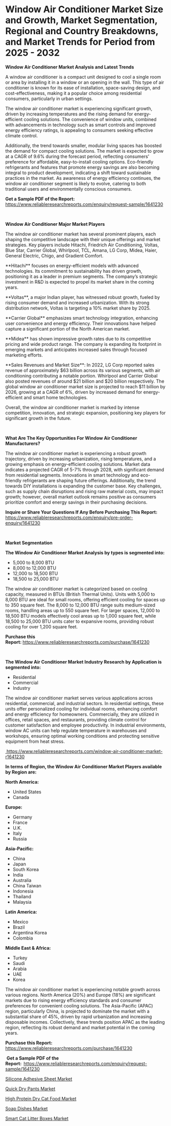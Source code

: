 <p><h1>Window Air Conditioner Market Size and Growth, Market Segmentation, Regional and Country Breakdowns, and Market Trends for Period from 2025 -  2032</h1></p><p><strong>Window Air Conditioner Market Analysis and Latest Trends</strong></p>
<p><p>A window air conditioner is a compact unit designed to cool a single room or area by installing it in a window or an opening in the wall. This type of air conditioner is known for its ease of installation, space-saving design, and cost-effectiveness, making it a popular choice among residential consumers, particularly in urban settings.</p><p>The window air conditioner market is experiencing significant growth, driven by increasing temperatures and the rising demand for energy-efficient cooling solutions. The convenience of window units, combined with advancements in technology such as smart controls and improved energy efficiency ratings, is appealing to consumers seeking effective climate control. </p><p>Additionally, the trend towards smaller, modular living spaces has boosted the demand for compact cooling solutions. The market is expected to grow at a CAGR of 9.6% during the forecast period, reflecting consumers' preference for affordable, easy-to-install cooling options. Eco-friendly refrigerants and features that promote energy savings are also becoming integral to product development, indicating a shift toward sustainable practices in the market. As awareness of energy efficiency continues, the window air conditioner segment is likely to evolve, catering to both traditional users and environmentally conscious consumers.</p></p>
<p><strong>Get a Sample PDF of the Report:&nbsp;</strong> <a href="https://www.reliableresearchreports.com/enquiry/request-sample/1641230?utm_campaign=40&utm_medium=2&utm_source=Github&utm_content=ia&utm_term=09022025&utm_id=window-air-conditioner">https://www.reliableresearchreports.com/enquiry/request-sample/1641230</a></p>
<p>&nbsp;</p>
<p><strong>Window Air Conditioner Major Market Players</strong></p>
<p><p>The window air conditioner market has several prominent players, each shaping the competitive landscape with their unique offerings and market strategies. Key players include Hitachi, Friedrich Air Conditioning, Voltas, Blue Star, Carrier Global, Whirlpool, TCL, Amana, LG Corp, Midea, Haier, General Electric, Chigo, and Gradient Comfort.</p><p>**Hitachi** focuses on energy-efficient models with advanced technologies. Its commitment to sustainability has driven growth, positioning it as a leader in premium segments. The company’s strategic investment in R&D is expected to propel its market share in the coming years. </p><p>**Voltas**, a major Indian player, has witnessed robust growth, fueled by rising consumer demand and increased urbanization. With its strong distribution network, Voltas is targeting a 10% market share by 2025. </p><p>**Carrier Global** emphasizes smart technology integration, enhancing user convenience and energy efficiency. Their innovations have helped capture a significant portion of the North American market. </p><p>**Midea** has shown impressive growth rates due to its competitive pricing and wide product range. The company is expanding its footprint in emerging markets and anticipates increased sales through focused marketing efforts.</p><p>**Sales Revenues and Market Size**: In 2022, LG Corp reported sales revenue of approximately $63 billion across its various segments, with air conditioning contributing a notable portion. Whirlpool and Carrier Global also posted revenues of around $21 billion and $20 billion respectively. The global window air conditioner market size is projected to reach $11 billion by 2026, growing at a CAGR of 6%, driven by increased demand for energy-efficient and smart home technologies.</p><p>Overall, the window air conditioner market is marked by intense competition, innovation, and strategic expansion, positioning key players for significant growth in the future.</p></p>
<p>&nbsp;</p>
<p><strong>What Are The Key Opportunities For Window Air Conditioner Manufacturers?</strong></p>
<p><p>The window air conditioner market is experiencing a robust growth trajectory, driven by increasing urbanization, rising temperatures, and a growing emphasis on energy-efficient cooling solutions. Market data indicates a projected CAGR of 5-7% through 2028, with significant demand from residential segments. Innovations in smart technology and eco-friendly refrigerants are shaping future offerings. Additionally, the trend towards DIY installations is expanding the customer base. Key challenges, such as supply chain disruptions and rising raw material costs, may impact growth; however, overall market outlook remains positive as consumers prioritize comfort and energy savings in their purchasing decisions.</p></p>
<p><strong>Inquire or Share Your Questions If Any Before Purchasing This Report:</strong> <a href="https://www.reliableresearchreports.com/enquiry/pre-order-enquiry/1641230?utm_campaign=40&utm_medium=2&utm_source=Github&utm_content=ia&utm_term=09022025&utm_id=window-air-conditioner">https://www.reliableresearchreports.com/enquiry/pre-order-enquiry/1641230</a></p>
<p>&nbsp;</p>
<p><strong>Market Segmentation</strong></p>
<p><strong>The Window Air Conditioner Market Analysis by types is segmented into:</strong></p>
<p><ul><li>5,000 to 8,000 BTU</li><li>8,000 to 12,000 BTU</li><li>12,000 to 18,500 BTU</li><li>18,500 to 25,000 BTU</li></ul></p>
<p><p>The window air conditioner market is categorized based on cooling capacity, measured in BTUs (British Thermal Units). Units with 5,000 to 8,000 BTU are ideal for small rooms, offering efficient cooling for spaces up to 350 square feet. The 8,000 to 12,000 BTU range suits medium-sized rooms, handling areas up to 550 square feet. For larger spaces, 12,000 to 18,500 BTU models effectively cool areas up to 1,000 square feet, while 18,500 to 25,000 BTU units cater to expansive rooms, providing robust cooling for over 1,200 square feet.</p></p>
<p><strong>Purchase this Report:&nbsp;</strong><a href="https://www.reliableresearchreports.com/purchase/1641230?utm_campaign=40&utm_medium=2&utm_source=Github&utm_content=ia&utm_term=09022025&utm_id=window-air-conditioner">https://www.reliableresearchreports.com/purchase/1641230</a></p>
<p>&nbsp;</p>
<p><strong>The Window Air Conditioner Market Industry Research by Application is segmented into:</strong></p>
<p><ul><li>Residential</li><li>Commercial</li><li>Industry</li></ul></p>
<p><p>The window air conditioner market serves various applications across residential, commercial, and industrial sectors. In residential settings, these units offer personalized cooling for individual rooms, enhancing comfort and energy efficiency for homeowners. Commercially, they are utilized in offices, retail spaces, and restaurants, providing climate control for customer satisfaction and employee productivity. In industrial environments, window AC units can help regulate temperature in warehouses and workshops, ensuring optimal working conditions and protecting sensitive equipment from heat stress.</p></p>
<p><a href="https://www.reliableresearchreports.com/window-air-conditioner-market-r1641230?utm_campaign=40&utm_medium=2&utm_source=Github&utm_content=ia&utm_term=09022025&utm_id=window-air-conditioner">&nbsp;https://www.reliableresearchreports.com/window-air-conditioner-market-r1641230</a></p>
<p><strong>In terms of Region, the Window Air Conditioner Market Players available by Region are:</strong></p>
<p>
    <p> <strong> North America: </strong>
        <ul>
            <li>United States</li>
            <li>Canada</li>
        </ul>
        </p> 
    <p> <strong> Europe: </strong>
        <ul>
            <li>Germany</li>
            <li>France</li>
            <li>U.K.</li>
            <li>Italy</li>
            <li>Russia</li>
        </ul>
        </p> 
    <p> <strong> Asia-Pacific: </strong>
        <ul>
            <li>China</li>
            <li>Japan</li>
            <li>South Korea</li>
            <li>India</li>
            <li>Australia</li>
            <li>China Taiwan</li>
            <li>Indonesia</li>
            <li>Thailand</li>
            <li>Malaysia</li>
        </ul>
        </p> 
    <p> <strong> Latin America: </strong>
        <ul>
            <li>Mexico</li>
            <li>Brazil</li>
            <li>Argentina Korea</li>
            <li>Colombia</li>
        </ul>
        </p> 
    <p> <strong> Middle East & Africa: </strong>
        <ul>
            <li>Turkey</li>
            <li>Saudi</li>
            <li>Arabia</li>
            <li>UAE</li>
            <li>Korea</li>
        </ul>
    </p>
    </p>
<p><p>The window air conditioner market is experiencing notable growth across various regions. North America (20%) and Europe (18%) are significant markets due to rising energy efficiency standards and consumer preferences for convenient cooling solutions. The Asia-Pacific (APAC) region, particularly China, is projected to dominate the market with a substantial share of 45%, driven by rapid urbanization and increasing disposable incomes. Collectively, these trends position APAC as the leading region, reflecting its robust demand and market potential in the coming years.</p></p>
<p><strong>Purchase this Report: </strong><a href="https://www.reliableresearchreports.com/purchase/1641230?utm_campaign=40&utm_medium=2&utm_source=Github&utm_content=ia&utm_term=09022025&utm_id=window-air-conditioner">https://www.reliableresearchreports.com/purchase/1641230</a></p>
<p>&nbsp;<strong>Get a Sample PDF of the Report:&nbsp;&nbsp;</strong><a href="https://www.reliableresearchreports.com/enquiry/request-sample/1641230?utm_campaign=40&utm_medium=2&utm_source=Github&utm_content=ia&utm_term=09022025&utm_id=window-air-conditioner">https://www.reliableresearchreports.com/enquiry/request-sample/1641230</a></p>
<p><strong></strong></p>
<p><p><a href="https://github.com/giblydirani3/Market-Research-Report-List-1/blob/main/silicone-adhesive-sheet-market.md?utm_campaign=40&utm_medium=2&utm_source=Github&utm_content=ia&utm_term=09022025&utm_id=window-air-conditioner">Silicone Adhesive Sheet Market</a></p><p><a href="https://github.com/daphnyvashdi/Market-Research-Report-List-1/blob/main/quick-dry-pants-market.md?utm_campaign=40&utm_medium=2&utm_source=Github&utm_content=ia&utm_term=09022025&utm_id=window-air-conditioner">Quick Dry Pants Market</a></p><p><a href="https://github.com/voigttyagi/Market-Research-Report-List-1/blob/main/high-protein-dry-cat-food-market.md?utm_campaign=40&utm_medium=2&utm_source=Github&utm_content=ia&utm_term=09022025&utm_id=window-air-conditioner">High Protein Dry Cat Food Market</a></p><p><a href="https://github.com/ijffseandy/Market-Research-Report-List-1/blob/main/soap-dishes-market.md?utm_campaign=40&utm_medium=2&utm_source=Github&utm_content=ia&utm_term=09022025&utm_id=window-air-conditioner">Soap Dishes Market</a></p><p><a href="https://github.com/sderolza/Market-Research-Report-List-1/blob/main/smart-cat-litter-boxes-market.md?utm_campaign=40&utm_medium=2&utm_source=Github&utm_content=ia&utm_term=09022025&utm_id=window-air-conditioner">Smart Cat Litter Boxes Market</a></p></p>